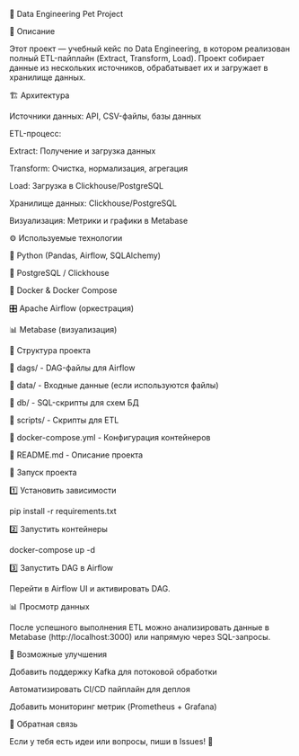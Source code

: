 🚀 Data Engineering Pet Project

📌 Описание

Этот проект — учебный кейс по Data Engineering, в котором реализован полный ETL-пайплайн (Extract, Transform, Load).
Проект собирает данные из нескольких источников, обрабатывает их и загружает в хранилище данных.

🏗 Архитектура

Источники данных: API, CSV-файлы, базы данных

ETL-процесс:

Extract: Получение и загрузка данных

Transform: Очистка, нормализация, агрегация

Load: Загрузка в Clickhouse/PostgreSQL

Хранилище данных: Clickhouse/PostgreSQL

Визуализация: Метрики и графики в Metabase

⚙️ Используемые технологии

🐍 Python (Pandas, Airflow, SQLAlchemy)

🐘 PostgreSQL / Clickhouse

🐳 Docker & Docker Compose

🎛 Apache Airflow (оркестрация)

📊 Metabase (визуализация)


📂 Структура проекта

📁 dags/ - DAG-файлы для Airflow

📁 data/ - Входные данные (если используются файлы)

📁 db/ - SQL-скрипты для схем БД

📁 scripts/ - Скрипты для ETL

📄 docker-compose.yml - Конфигурация контейнеров

📄 README.md - Описание проекта


🚀 Запуск проекта

1️⃣ Установить зависимости

pip install -r requirements.txt

2️⃣ Запустить контейнеры

docker-compose up -d

3️⃣ Запустить DAG в Airflow

Перейти в Airflow UI и активировать DAG.

📊 Просмотр данных

После успешного выполнения ETL можно анализировать данные в Metabase (http://localhost:3000) или напрямую через SQL-запросы.

🎯 Возможные улучшения

Добавить поддержку Kafka для потоковой обработки

Автоматизировать CI/CD пайплайн для деплоя

Добавить мониторинг метрик (Prometheus + Grafana)

📧 Обратная связь

Если у тебя есть идеи или вопросы, пиши в Issues! 🚀

